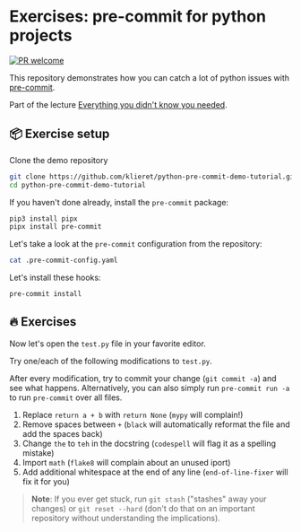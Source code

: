 # Exercises: pre-commit for python projects

[![PR welcome](https://img.shields.io/badge/PR-Welcome-%23FF8300.svg)](https://git-scm.com/book/en/v2/GitHub-Contributing-to-a-Project)

This repository demonstrates how you can catch a lot of python issues with
[pre-commit](https://pre-commit.com/).

Part of the lecture [Everything you didn't know you needed](https://github.com/klieret/everything-you-didnt-now-you-needed).

## 📦 Exercise setup

Clone the demo repository

```bash
git clone https://github.com/klieret/python-pre-commit-demo-tutorial.git
cd python-pre-commit-demo-tutorial
```

If you haven't done already, install the `pre-commit` package:

```bash
pip3 install pipx
pipx install pre-commit
```

Let's take a look at the `pre-commit` configuration from the repository:

```bash
cat .pre-commit-config.yaml
```

Let's install these hooks:

```bash
pre-commit install
```

## 🔥 Exercises

Now let's open the `test.py` file in your favorite editor.

Try one/each of the following modifications to `test.py`.

After every modification, try to commit your change (`git commit -a`) and
see what happens.
Alternatively, you can also simply run `pre-commit run -a` to run `pre-commit`
over all files.

1. Replace `return a + b` with `return None` (`mypy` will complain!)
2. Remove spaces between `+` (`black` will automatically reformat the file and add the spaces back)
3. Change `the` to `teh` in the docstring (`codespell` will flag it as a spelling mistake)
4. Import `math` (`flake8` will complain about an unused iport)
5. Add additional whitespace at the end of any line (`end-of-line-fixer` will fix it for you)

> **Note**:
> If you ever get stuck, run `git stash` ("stashes" away your changes) or
> `git reset --hard` (don't do that on an important repository without understanding
> the implications).
